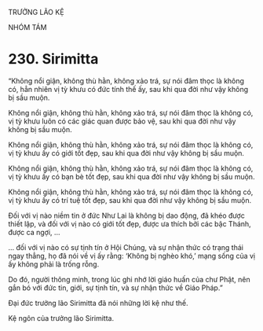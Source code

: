 TRƯỞNG LÃO KỆ

NHÓM TÁM

# 230. Sirimitta

“Không nổi giận, không thù hằn, không xảo trá, sự nói đâm thọc là không có, hẳn nhiên vị tỳ khưu có đức tính thế ấy, sau khi qua đời như vậy không bị sầu muộn.

Không nổi giận, không thù hằn, không xảo trá, sự nói đâm thọc là không có, vị tỳ khưu luôn có các giác quan được bảo vệ, sau khi qua đời như vậy không bị sầu muộn.

Không nổi giận, không thù hằn, không xảo trá, sự nói đâm thọc là không có, vị tỳ khưu ấy có giới tốt đẹp, sau khi qua đời như vậy không bị sầu muộn.

Không nổi giận, không thù hằn, không xảo trá, sự nói đâm thọc là không có, vị tỳ khưu ấy có bạn bè tốt đẹp, sau khi qua đời như vậy không bị sầu muộn.

Không nổi giận, không thù hằn, không xảo trá, sự nói đâm thọc là không có, vị tỳ khưu ấy có trí tuệ tốt đẹp, sau khi qua đời như vậy không bị sầu muộn.

Đối với vị nào niềm tin ở đức Như Lai là không bị dao động, đã khéo được thiết lập, và đối với vị nào có giới tốt đẹp, được ưa thích bởi các bậc Thánh, được ca ngợi, …

… đối với vị nào có sự tịnh tín ở Hội Chúng, và sự nhận thức có trạng thái ngay thẳng, họ đã nói về vị ấy rằng: ‘Không bị nghèo khó,’ mạng sống của vị ấy không phải là trống rỗng.

Do đó, người thông minh, trong lúc ghi nhớ lời giáo huấn của chư Phật, nên gắn bó với đức tin, giới, sự tịnh tín, và sự nhận thức về Giáo Pháp.”

Đại đức trưởng lão Sirimitta đã nói những lời kệ như thế.

Kệ ngôn của trưởng lão Sirimitta.
